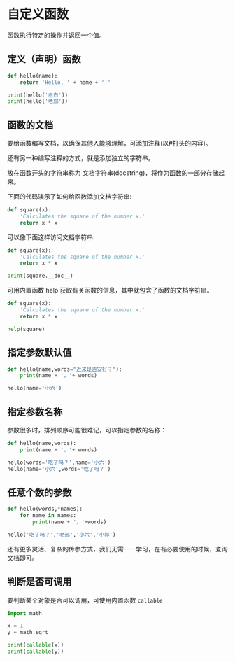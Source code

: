 # 自定义函数

函数执行特定的操作并返回一个值。

## 定义（声明）函数

<div class="run"></div>

```python
def hello(name):
    return 'Hello, ' + name + '!'

print(hello('老白'))
print(hello('老邢'))
```

## 函数的文档

要给函数编写文档，以确保其他人能够理解，可添加注释(以#打头的内容)。

还有另一种编写注释的方式，就是添加独立的字符串。

放在函数开头的字符串称为 文档字符串(docstring)，将作为函数的一部分存储起来。

下面的代码演示了如何给函数添加文档字符串:

```python
def square(x):
    'Calculates the square of the number x.'
    return x * x
```

可以像下面这样访问文档字符串:

<div class="run"></div>

```python
def square(x):
    'Calculates the square of the number x.'
    return x * x

print(square.__doc__)
```

可用内置函数 help 获取有关函数的信息，其中就包含了函数的文档字符串。

<div class="run"></div>

```python
def square(x):
    'Calculates the square of the number x.'
    return x * x

help(square)
```

## 指定参数默认值

<div class="run"></div>

```python
def hello(name,words="近来是否安好？"):
    print(name + '，'+ words)

hello(name='小六')
```

## 指定参数名称

参数很多时，排列顺序可能很难记，可以指定参数的名称：

<div class="run"></div>

```python
def hello(name,words):
    print(name + '，'+ words)

hello(words='吃了吗？',name='小六')
hello(name='小六',words='吃了吗？')
```

## 任意个数的参数

<div class="run"></div>

```python
def hello(words,*names):
    for name in names:
        print(name + '，'+words)

hello('吃了吗？','老邢','小六','小郭')
```

还有更多灵活、复杂的传参方式，我们无需一一学习，在有必要使用的时候，查询文档即可。

## 判断是否可调用

要判断某个对象是否可以调用，可使用内置函数 `callable`

<div class="run"></div>

```python
import math

x = 1
y = math.sqrt

print(callable(x))
print(callable(y))
```

